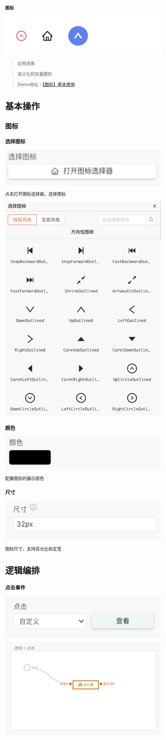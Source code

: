  **图标** 

![Alt text](img/out-0.png)

> 应用场景

> 语义化的矢量图形

> Demo地址：[【图标】基本使用](https://my.mybricks.world/mybricks-pc-page/index.html?id=475477506859077)

# 基本操作

## 图标

### 选择图标

![Alt text](img/out-1.png)

点击打开图标选择器，选择图标

![Alt text](img/out-2.png)

### 颜色

![Alt text](img/out-3.png)

配置图标的展示颜色

### 尺寸

![Alt text](img/out-4.png)

图标尺寸，支持百分比和定宽

# 逻辑编排

### 点击事件

![Alt text](img/out-5.png)

![Alt text](img/out-6.png)